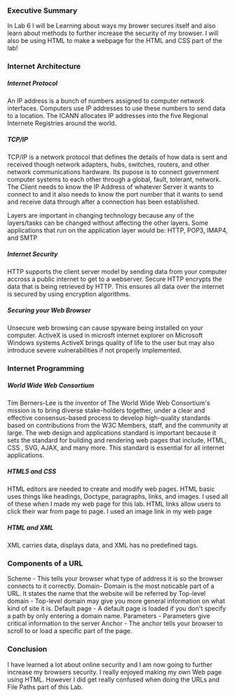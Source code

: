 ### Executive Summary 
In Lab 6 I will be Learning about ways my brower secures itself and also learn about methods to further increase the security of my browser. I will also be using HTML to make a webpage for the HTML and CSS part of the lab!

### Internet Architecture

##### Internet Protocol
An IP address is a bunch of numbers assigned to computer network interfaces. Computers use IP addresses to use these numbers to send data to a location. The ICANN allocates IP addresses into the five Regional Internete Registries around the world.

##### TCP/IP
TCP/IP is a network protocol that defines the details of how data is sent and received though network adapters, hubs, switches, routers, and other network communications hardware. Its pupose is to connect government computer systems to each other through a global, fault, tolerant, network. The Client needs to know the IP Address of whatever Server it wants to connect to and it also needs to know the port number that it wants to send and receive data through after a connection has been established. 

Layers are important in changing technology because any of the layers/tasks can be changed without affecting the other layers. Some applications that run on the application layer would be: HTTP, POP3, IMAP4, and SMTP

##### Internet Security
HTTP supports the client server model by sending data from your computer accross a public internet to get to a webserver. Secure HTTP encrypts the data that is being retrieved by HTTP. This ensures all data over the internet is secured by using encryption algorithms.

##### Securing your Web Browser
Unsecure web browsing can cause spyware being installed on your computer. ActiveX is used in microsft internet explorer on Microsoft Windows systems ActiveX brings quality of life to the user but may also introduce severe vulnerabilities if not properly implemented.

### Internet Programming

##### World Wide Web Consortium
Tim Berners-Lee is the inventor of The World Wide Web Consortium's mission is to bring diverse stake-holders together, under a clear and effective consensus-based process to develop high-quality standards based on contributions from the W3C Members, staff, and the community at large. The web design and applications standard is important because it sets the standard for building and rendering web pages that include, HTML, CSS , SVG,  AJAX, and many more. This standard is essential for all internet applications.

##### HTML5 and CSS
HTML editors are needed to create and modify web pages. HTML basic uses things like headings, Doctype, paragraphs, links, and images. I used all of these when I made my web page for this lab. HTML links allow users to click their war from page to page. I used an image link in my web page

##### HTML and XML
XML carries data, displays data, and XML has no predefined tags.

### Components of a URL
Scheme - This tells your browser what type of address it is so the browser connects to it correctly.
Domain- Domain is the most noticable part of a URL. It states the name that the website will be referred by
Top-level domain - Top-level domain may give you more general information on what kind of site it is.
Default page - A default page is loaded if you don't specify a path by only entering a domain name.
Parameters - Parameters give critical information to the server
Anchor - The anchor tells your browser to scroll to or load a specific part of the page.

### Conclusion
I have learned a lot about online security and I am now going to further increase my browsers security. I really enjoyed making my own Web page using HTML. However I did get really confused when doing the URLs and File Paths part of this Lab.
